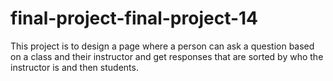 # final-project-final-project-14
This project is to design a page where a person can ask a question based on a class and their instructor and get responses that are sorted by who the instructor is and then students.

